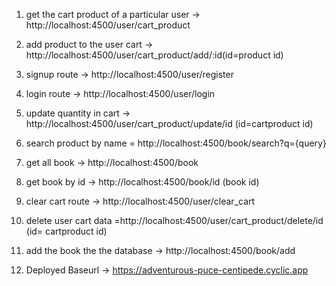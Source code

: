 <!-- for locally -->
1. get the cart product of a particular user -> http://localhost:4500/user/cart_product

2. add product to the user cart -> http://localhost:4500/user/cart_product/add/:id(id=product id)

3. signup route -> http://localhost:4500/user/register

4. login route -> http://localhost:4500/user/login

5. update quantity in cart -> http://localhost:4500/user/cart_product/update/id (id=cartproduct id)

6. search product by name = http://localhost:4500/book/search?q={query}

7. get all book -> http://localhost:4500/book

8. get book by id -> http://localhost:4500/book/id (book id)

9. clear cart route -> http://localhost:4500/user/clear_cart

10. delete user cart data =http://localhost:4500/user/cart_product/delete/id (id= cartproduct id)

11. add the book the the database -> http://localhost:4500/book/add
 
12. Deployed Baseurl -> https://adventurous-puce-centipede.cyclic.app